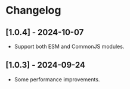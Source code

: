# Changelog

## [1.0.4] - 2024-10-07

- Support both ESM and CommonJS modules.

## [1.0.3] - 2024-09-24

- Some performance improvements.
